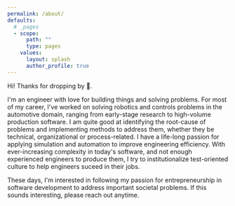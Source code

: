 ```yaml
---
permalink: /about/
defaults:
  # _pages
  - scope:
      path: ""
      type: pages
    values:
      layout: splash
      author_profile: true
---
```


Hi! Thanks for dropping by :wave:.   
  
I'm an engineer with love for building things and solving problems. 
For most of my career, I've worked on solving robotics and controls
problems in the automotive domain, ranging from early-stage research 
to high-volume production software. I am quite good at identifying
the root-cause of problems and implementing methods to address them, 
whether they be technical, organizational or process-related. I have 
a life-long passion for applying simulation and automation to improve 
engineering efficiency. With ever-increasing complexity in today's
software, and not enough experienced engineers to produce them, I try
to institutionalize test-oriented culture to help engineers suceed in
their jobs.

These days, I'm interested in following my passion for entrepreneurship
in software development to address important societal problems. If this 
sounds interesting, please reach out anytime.

